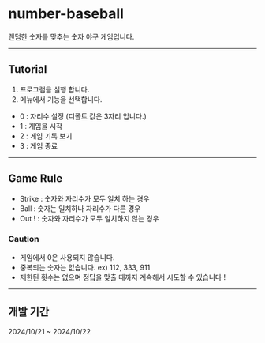 # number-baseball
랜덤한 숫자를 맞추는 숫자 야구 게임입니다.

---


## Tutorial

1. 프로그램을 실행 합니다.
2. 메뉴에서 기능을 선택합니다.
- 0 : 자리수 설정 (디폴트 값은 3자리 입니다.)
- 1 : 게임을 시작
- 2 : 게임 기록 보기
- 3 : 게임 종료
---

## Game Rule

- Strike : 숫자와 자리수가 모두 일치 하는 경우
- Ball : 숫자는 일치하나 자리수가 다른 경우
- Out ! : 숫자와 자리수가 모두 일치하지 않는 경우

### Caution

- 게임에서 0은 사용되지 않습니다.
- 중복되는 숫자는 없습니다. ex) 112, 333, 911
- 제한된 횟수는 없으며 정답을 맞출 때까지 계속해서 시도할 수 있습니다 !

---

## 개발 기간

2024/10/21 ~ 2024/10/22
